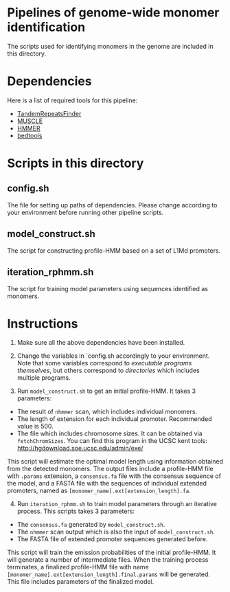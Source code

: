 # Pipelines of genome-wide monomer identification
The scripts used for identifying monomers in the genome are included in this
directory.

# Dependencies
Here is a list of required tools for this pipeline:

* [TandemRepeatsFinder](https://tandem.bu.edu/trf/trf.html)
* [MUSCLE](https://www.drive5.com/muscle/)
* [HMMER](http://hmmer.org/)
* [bedtools](https://bedtools.readthedocs.io/en/latest/)

# Scripts in this directory
## config.sh
The file for setting up paths of dependencies. Please change according to
your environment before running other pipeline scripts.

## model_construct.sh
The script for constructing profile-HMM based on a set of L1Md promoters.

## iteration_rphmm.sh
The script for training model parameters using sequences identified as
monomers.

# Instructions
1. Make sure all the above dependencies have been installed.

2. Change the variables in `config.sh accordingly to your environment.
Note that some variables correspond to *executable programs themselves*,
but others correspond to *directories* which includes multiple programs.

3. Run `model_construct.sh` to get an initial profile-HMM. It takes 3
parameters:
  * The result of `nhmmer` scan, which includes individual monomers.
  * The length of extension for each individual promoter. Recommended
    value is 500.
  * The file which includes chromosome sizes. It can be obtained via
    `fetchChromSizes`. You can find this program in the UCSC kent tools:
    http://hgdownload.soe.ucsc.edu/admin/exe/

This script will estimate the optimal model length using information
obtained from the detected monomers. The output files include a profile-HMM
file with `.params` extension, a `consensus.fa` file with the consensus
sequence of the model, and a FASTA file with the sequences of individual
extended promoters, named as `[monomer_name].ext[extension_length].fa`.

4. Run `iteration_rphmm.sh` to train model parameters through an iterative
process. This scripts takes 3 parameters:
  * The `consensus.fa` generated by `model_construct.sh`.
  * The `nhmmer` scan output which is also the input of `model_construct.sh`.
  * The FASTA file of extended promoter sequences generated before.

This script will train the emission probabilities of the initial profile-HMM.
It will generate a number of intermediate files. When the training process
terminates, a finalized profile-HMM file with name
`[monomer_name].ext[extension_length].final.params` will be generated. This
file includes parameters of the finalized model.
